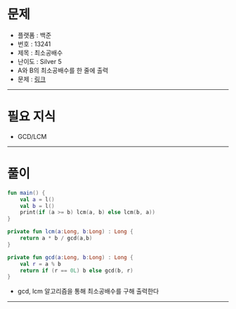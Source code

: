 # 문제
- 플랫폼 : 백준
- 번호 : 13241
- 제목 : 최소공배수
- 난이도 : Silver 5
- A와 B의 최소공배수를 한 줄에 출력
- 문제 : <a href="https://www.acmicpc.net/problem/13241" target="_blank">링크</a>

---

# 필요 지식
- GCD/LCM

---

# 풀이
```kotlin
fun main() {
    val a = l()
    val b = l()
    print(if (a >= b) lcm(a, b) else lcm(b, a))
}

private fun lcm(a:Long, b:Long) : Long {
    return a * b / gcd(a,b)
}

private fun gcd(a:Long, b:Long) : Long {
    val r = a % b
    return if (r == 0L) b else gcd(b, r)
}
```
- gcd, lcm 알고리즘을 통해 최소공배수를 구해 출력한다

---
